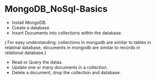 # MongoDB_NoSql-Basics

- Install MongoDB.
- Create a database.
- Insert Documents into collections within the database.

 ( For easy understanding: collections in mongodb are similar to tables in relatinal database, documents in mongodb are similar to records in relational database.)
- Read or Query the datas.
- Update one or many documents in a collection.
- Delete a document, drop the collection and database.
